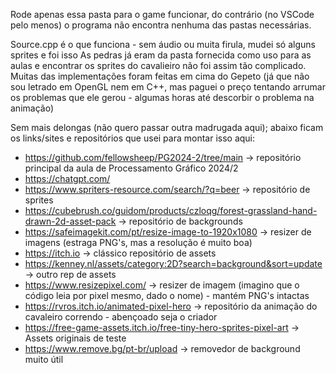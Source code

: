 Rode apenas essa pasta para o game funcionar, do contrário (no VSCode pelo menos) o programa não encontra nenhuma das pastas necessárias.

Source.cpp é o que funciona - sem áudio ou muita firula, mudei só alguns sprites e foi isso
As pedras já eram da pasta fornecida como uso para as aulas e encontrar os sprites do cavalieiro não foi assim tão complicado.
Muitas das implementações foram feitas em cima do Gepeto (já que não sou letrado em OpenGL nem em C++, mas paguei o preço tentando arrumar os problemas que ele gerou - algumas horas até descorbir o problema na animação)

Sem mais delongas (não quero passar outra madrugada aqui); abaixo ficam os links/sites e repositórios que usei para montar isso aqui:
- https://github.com/fellowsheep/PG2024-2/tree/main -> repositório principal da aula de Processamento Gráfico 2024/2
- https://chatgpt.com/
- https://www.spriters-resource.com/search/?q=beer -> repositório de sprites
- https://cubebrush.co/guidom/products/czloqg/forest-grassland-hand-drawn-2d-asset-pack -> repositório de backgrounds
- https://safeimagekit.com/pt/resize-image-to-1920x1080 -> resizer de imagens (estraga PNG's, mas a resolução é muito boa)
- https://itch.io -> clássico repositório de assets
- https://kenney.nl/assets/category:2D?search=background&sort=update -> outro rep de assets
- https://www.resizepixel.com/ -> resizer de imagem (imagino que o código leia por pixel mesmo, dado o nome) - mantém PNG's intactas
- https://rvros.itch.io/animated-pixel-hero -> repositório da animação do cavaleiro correndo - abençoado seja o criador
- https://free-game-assets.itch.io/free-tiny-hero-sprites-pixel-art -> Assets originais de teste
- https://www.remove.bg/pt-br/upload -> removedor de background muito útil